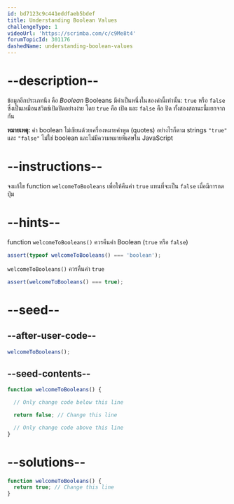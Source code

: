 ```yaml
---
id: bd7123c9c441eddfaeb5bdef
title: Understanding Boolean Values
challengeType: 1
videoUrl: 'https://scrimba.com/c/c9Me8t4'
forumTopicId: 301176
dashedName: understanding-boolean-values
---
```


# --description--

ข้อมูลอีกประเภทนึง คือ <dfn>Boolean</dfn> Booleans มีค่าเป็นหนึ่งในสองค่านี้เท่านั้น: `true` หรือ `false` ซึ่งเป็นเหมือนสวิตช์เปิดปิดอย่างง่าย โดย `true` คือ เปิด และ `false` คือ ปิด ทั้งสองสถานะนี้แยกจากกัน

**หมายเหตุ:** ค่า boolean ไม่เขียนด้วยเครื่องหมายคำพูด (quotes) อย่างไรก็ตาม strings `"true"` และ `"false"` ไม่ใช่ boolean และไม่มีความหมายพิเศษใน JavaScript

# --instructions--

จงแก้ไข function `welcomeToBooleans` เพื่อให้คืนค่า  `true` แทนที่จะเป็น `false` เมื่อมีการกดปุ่ม

# --hints--

function `welcomeToBooleans()` ควรคืนค่า Boolean (`true` หรือ `false`) 


```js
assert(typeof welcomeToBooleans() === 'boolean');
```

`welcomeToBooleans()` ควรคืนค่า `true`

```js
assert(welcomeToBooleans() === true);
```

# --seed--

## --after-user-code--

```js
welcomeToBooleans();
```

## --seed-contents--

```js
function welcomeToBooleans() {

  // Only change code below this line

  return false; // Change this line

  // Only change code above this line
}
```

# --solutions--

```js
function welcomeToBooleans() {
  return true; // Change this line
}
```
